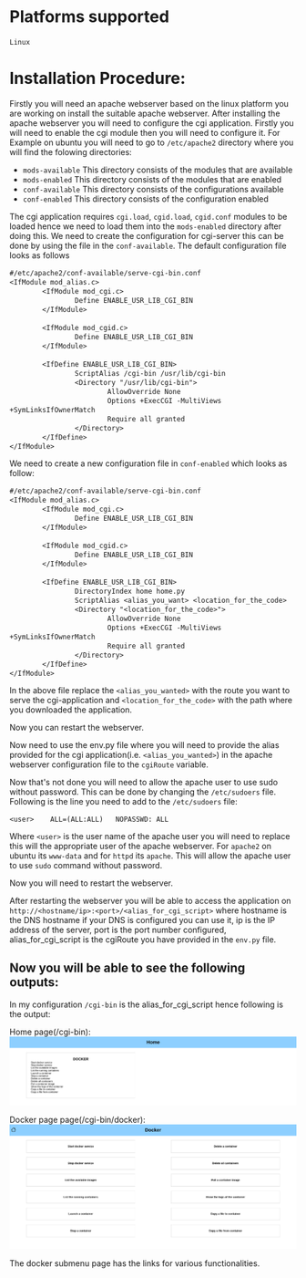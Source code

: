 # Platforms supported
```
Linux
```
# Installation Procedure:
Firstly you will need an apache webserver based on the linux platform you are working on install the suitable apache webserver. After installing the apache webserver you will need to configure the cgi application. Firstly you will need to enable the cgi module then you will need to configure it. For Example on ubuntu you will need to go to `/etc/apache2` directory where you will find the folowing directories:

- `mods-available`
    This directory consists of the modules that are available
- `mods-enabled`
    This directory consists of the modules that are enabled
- `conf-available`
    This directory consists of the configurations available
- `conf-enabled`
    This directory consists of the configuration enabled

The cgi application requires `cgi.load`, `cgid.load`, `cgid.conf` modules to be loaded hence we need to load them into the `mods-enabled` directory after doing this. We need to create the configuration for cgi-server this can be done by using the file in the `conf-available`. The default configuration file looks as follows
```
#/etc/apache2/conf-available/serve-cgi-bin.conf
<IfModule mod_alias.c>
        <IfModule mod_cgi.c>
                Define ENABLE_USR_LIB_CGI_BIN
        </IfModule>

        <IfModule mod_cgid.c>
                Define ENABLE_USR_LIB_CGI_BIN
        </IfModule>

        <IfDefine ENABLE_USR_LIB_CGI_BIN>
                ScriptAlias /cgi-bin /usr/lib/cgi-bin
                <Directory "/usr/lib/cgi-bin">
                        AllowOverride None
                        Options +ExecCGI -MultiViews +SymLinksIfOwnerMatch
                        Require all granted
                </Directory>
        </IfDefine>
</IfModule>
```

We need to create a new configuration file in `conf-enabled` which looks as follow:
```
#/etc/apache2/conf-available/serve-cgi-bin.conf
<IfModule mod_alias.c>
        <IfModule mod_cgi.c>
                Define ENABLE_USR_LIB_CGI_BIN
        </IfModule>

        <IfModule mod_cgid.c>
                Define ENABLE_USR_LIB_CGI_BIN
        </IfModule>

        <IfDefine ENABLE_USR_LIB_CGI_BIN>
                DirectoryIndex home home.py
                ScriptAlias <alias_you_want> <location_for_the_code>
                <Directory "<location_for_the_code>">
                        AllowOverride None
                        Options +ExecCGI -MultiViews +SymLinksIfOwnerMatch
                        Require all granted
                </Directory>
        </IfDefine>
</IfModule>
```

In the above file replace the `<alias_you_wanted>` with the route you want to serve the cgi-application and `<location_for_the_code>` with the path where you downloaded the application.

Now you can restart the webserver.

Now need to use the env.py file where you will need to provide the alias provided for the cgi application(i.e. `<alias_you_wanted>`) in the apache webserver configuration file to the `cgiRoute` variable.

Now that's not done you will need to allow the apache user to use sudo without password. This can be done by changing the `/etc/sudoers` file. Following is the line you need to add to the `/etc/sudoers` file:

```
<user>    ALL=(ALL:ALL)   NOPASSWD: ALL
```

Where `<user>` is the user name of the apache user you will need to replace this will the appropriate user of the apache webserver. For `apache2` on ubuntu its `www-data` and for `httpd`  its `apache`. This will allow the apache user to use `sudo` command without password.

Now you will need to restart the webserver.

After restarting the webserver you will be able to access the application on `http://<hostname/ip>:<port>/<alias_for_cgi_script>` where hostname is the DNS hostname if your DNS is configured you can use it, ip is the IP address of the server, port is the port number configured, alias_for_cgi_script is the cgiRoute you have provided in the `env.py` file.

## Now you will be able to see the following outputs:

In my configuration `/cgi-bin` is the alias_for_cgi_script hence following is the output:

Home page(/cgi-bin):
![Home page](./output/Home.png)

Docker page page(/cgi-bin/docker):
![Docker submenu page](./output/Docker.png)

The docker submenu page has the links for various functionalities.